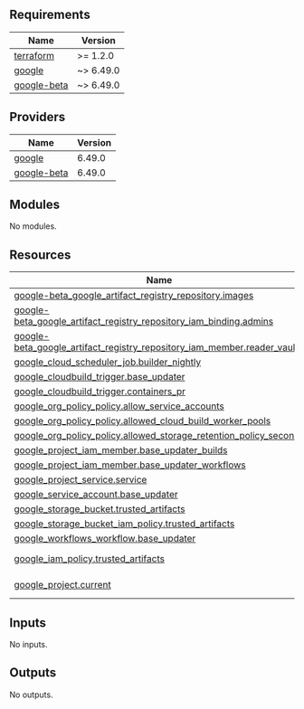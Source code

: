 <!-- BEGIN_TF_DOCS -->
## Requirements

| Name | Version |
|------|---------|
| <a name="requirement_terraform"></a> [terraform](#requirement\_terraform) | >= 1.2.0 |
| <a name="requirement_google"></a> [google](#requirement\_google) | ~> 6.49.0 |
| <a name="requirement_google-beta"></a> [google-beta](#requirement\_google-beta) | ~> 6.49.0 |

## Providers

| Name | Version |
|------|---------|
| <a name="provider_google"></a> [google](#provider\_google) | 6.49.0 |
| <a name="provider_google-beta"></a> [google-beta](#provider\_google-beta) | 6.49.0 |

## Modules

No modules.

## Resources

| Name | Type |
|------|------|
| [google-beta_google_artifact_registry_repository.images](https://registry.terraform.io/providers/hashicorp/google-beta/latest/docs/resources/google_artifact_registry_repository) | resource |
| [google-beta_google_artifact_registry_repository_iam_binding.admins](https://registry.terraform.io/providers/hashicorp/google-beta/latest/docs/resources/google_artifact_registry_repository_iam_binding) | resource |
| [google-beta_google_artifact_registry_repository_iam_member.reader_vault](https://registry.terraform.io/providers/hashicorp/google-beta/latest/docs/resources/google_artifact_registry_repository_iam_member) | resource |
| [google_cloud_scheduler_job.builder_nightly](https://registry.terraform.io/providers/hashicorp/google/latest/docs/resources/cloud_scheduler_job) | resource |
| [google_cloudbuild_trigger.base_updater](https://registry.terraform.io/providers/hashicorp/google/latest/docs/resources/cloudbuild_trigger) | resource |
| [google_cloudbuild_trigger.containers_pr](https://registry.terraform.io/providers/hashicorp/google/latest/docs/resources/cloudbuild_trigger) | resource |
| [google_org_policy_policy.allow_service_accounts](https://registry.terraform.io/providers/hashicorp/google/latest/docs/resources/org_policy_policy) | resource |
| [google_org_policy_policy.allowed_cloud_build_worker_pools](https://registry.terraform.io/providers/hashicorp/google/latest/docs/resources/org_policy_policy) | resource |
| [google_org_policy_policy.allowed_storage_retention_policy_seconds](https://registry.terraform.io/providers/hashicorp/google/latest/docs/resources/org_policy_policy) | resource |
| [google_project_iam_member.base_updater_builds](https://registry.terraform.io/providers/hashicorp/google/latest/docs/resources/project_iam_member) | resource |
| [google_project_iam_member.base_updater_workflows](https://registry.terraform.io/providers/hashicorp/google/latest/docs/resources/project_iam_member) | resource |
| [google_project_service.service](https://registry.terraform.io/providers/hashicorp/google/latest/docs/resources/project_service) | resource |
| [google_service_account.base_updater](https://registry.terraform.io/providers/hashicorp/google/latest/docs/resources/service_account) | resource |
| [google_storage_bucket.trusted_artifacts](https://registry.terraform.io/providers/hashicorp/google/latest/docs/resources/storage_bucket) | resource |
| [google_storage_bucket_iam_policy.trusted_artifacts](https://registry.terraform.io/providers/hashicorp/google/latest/docs/resources/storage_bucket_iam_policy) | resource |
| [google_workflows_workflow.base_updater](https://registry.terraform.io/providers/hashicorp/google/latest/docs/resources/workflows_workflow) | resource |
| [google_iam_policy.trusted_artifacts](https://registry.terraform.io/providers/hashicorp/google/latest/docs/data-sources/iam_policy) | data source |
| [google_project.current](https://registry.terraform.io/providers/hashicorp/google/latest/docs/data-sources/project) | data source |

## Inputs

No inputs.

## Outputs

No outputs.
<!-- END_TF_DOCS -->